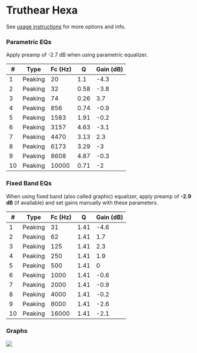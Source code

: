 # Truthear Hexa
See [usage instructions](https://github.com/jaakkopasanen/AutoEq#usage) for more options and info.

### Parametric EQs
Apply preamp of -2.7 dB when using parametric equalizer.

|   # | Type    |   Fc (Hz) |    Q |   Gain (dB) |
|-----|---------|-----------|------|-------------|
|   1 | Peaking |        20 | 1.1  |        -4.3 |
|   2 | Peaking |        32 | 0.58 |        -3.8 |
|   3 | Peaking |        74 | 0.26 |         3.7 |
|   4 | Peaking |       856 | 0.74 |        -0.9 |
|   5 | Peaking |      1583 | 1.91 |        -0.2 |
|   6 | Peaking |      3157 | 4.63 |        -3.1 |
|   7 | Peaking |      4470 | 3.13 |         2.3 |
|   8 | Peaking |      6173 | 3.29 |        -3   |
|   9 | Peaking |      8608 | 4.87 |        -0.3 |
|  10 | Peaking |     10000 | 0.71 |        -2   |

### Fixed Band EQs
When using fixed band (also called graphic) equalizer, apply preamp of **-2.9 dB** (if available) and set gains manually with these parameters.

|   # | Type    |   Fc (Hz) |    Q |   Gain (dB) |
|-----|---------|-----------|------|-------------|
|   1 | Peaking |        31 | 1.41 |        -4.6 |
|   2 | Peaking |        62 | 1.41 |         1.7 |
|   3 | Peaking |       125 | 1.41 |         2.3 |
|   4 | Peaking |       250 | 1.41 |         1.9 |
|   5 | Peaking |       500 | 1.41 |         0   |
|   6 | Peaking |      1000 | 1.41 |        -0.6 |
|   7 | Peaking |      2000 | 1.41 |        -0.9 |
|   8 | Peaking |      4000 | 1.41 |        -0.2 |
|   9 | Peaking |      8000 | 1.41 |        -2.6 |
|  10 | Peaking |     16000 | 1.41 |        -2.1 |

### Graphs
![](./Truthear%20Hexa.png)

